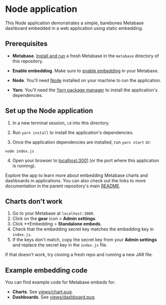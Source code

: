 # Node application

This Node application demonstrates a simple, barebones Metabase dashboard embedded in a web application using static embedding.

## Prerequisites

- **Metabase**. [Install and run](../README.md#set-up-metabase) a fresh Metabase in the `metabase` directory of this repository.

- **Enable embedding**. Make sure to [enable embedding](../README.md#enable-embedding) in your Metabase.

- **Node**. You'll need [Node](https://nodejs.org/en/) installed on your machine to run the application.

- **Yarn**. You'll need the [Yarn package manager](https://classic.yarnpkg.com/en/) to install the application's dependencies.

## Set up the Node application

1. In a new terminal session, `cd` into this directory. 

2. Run `yarn install` to install the application's dependencies.

3. Once the application dependencies are installed, run `yarn start` or:

```shell
node index.js
```

4. Open your browser to [localhost:3001](http://localhost:3001) (or the port where this application is running).

Explore the app to learn more about embedding Metabase charts and dashboards in applications. You can also check out the links to more documentation in the parent repository's main [README](../README.md).

## Charts don't work

1. Go to your Metabase at `localhost:3000`.
2. Click on the **gear** icon > **Admin settings**.
3. Click **Embedding > **Standalone embeds**.
4. Check that the embedding secret key matches the embedding key in `index.js`. 
5. If the keys don't match, copy the secret key from your **Admin settings** and replace the secret key in the `index.js` file.

If that doesn't work, try cloning a fresh repo and running a new JAR file.

## Example embedding code

You can find example code for Metabase embeds for:

- **Charts**. See [views/chart.pug](views/chart.pug).
- **Dashboards**. See [views/dashboard.pug](views/dashboard.pug).
